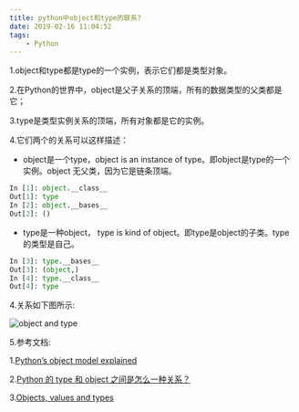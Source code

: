 ```yaml
---
title: python中object和type的联系?
date: 2019-02-16 11:04:52
tags:
    - Python
---
```


1.object和type都是type的一个实例，表示它们都是类型对象。

2.在Python的世界中，object是父子关系的顶端，所有的数据类型的父类都是它；

3.type是类型实例关系的顶端，所有对象都是它的实例。

<!--more -->

4.它们两个的关系可以这样描述：

- object是一个type，object is an instance of type。即object是type的一个实例。object 无父类，因为它是链条顶端。

```python
In [1]: object.__class__
Out[1]: type
In [2]: object.__bases__
Out[2]: ()
```

- type是一种object， type is kind of object。即type是object的子类。type的类型是自己。

```python
In [3]: type.__bases__
Out[3]: (object,)
In [4]: type.__class__
Out[4]: type
```

4.关系如下图所示:

![object and type](https://ws3.sinaimg.cn/large/006tKfTcgy1g082x69zh3j30q60eu75z.jpg)

5.参考文档:

1.[Python’s object model explained](http://blog.invisivel.net/2012/04/10/pythons-object-model-explained/)

2.[Python 的 type 和 object 之间是怎么一种关系？](https://www.zhihu.com/question/38791962)

3.[Objects, values and types](https://docs.python.org/3/reference/datamodel.html#objects-values-and-types)
